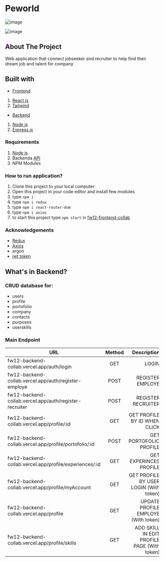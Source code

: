# Peworld

![image](https://user-images.githubusercontent.com/86812576/208875608-24029a82-867b-43f5-9266-480c13656a92.png)

![image](https://user-images.githubusercontent.com/86812576/208875852-8dee398c-88f6-4898-89cf-c0ec0ab581e3.png)

## About The Project

Web application that connect jobseeker and recruiter to help find their dream job and talent for company

## Built with

- [Frontend](https://github.com/rioprayoga23/fw12-frontend-collab)
1. [React js ](https://reactjs.org/)
2. [Tailwind](https://tailwindcss.com/)

- [Backend](https://github.com/rioprayoga23/fw12-backend-collab)
1. [Node js](https://nodejs.org/en/)
2. [Express js](https://expressjs.com/en/starter/installing.html)

### Requirements
1. [Node js](https://nodejs.org/en/)
2. Backenda [API ](fw12-backend-collab.vercel.app)
3. NPM Modules

### How to run application?
1. Clone this project to your local computer
2. Open this project in your code editor and install few modules
3. type `npm i`
4. type `npm i redux`
5. type `npm i react-router-dom`
6. type `npm i axios`
7. to start this project type `npm start` in [fw12-frontend-collab](https://github.com/rioprayoga23/fw12-frontend-collab)
### Acknowledgements
- [Redux](https://redux.js.org/)
- [Axios](https://axios-http.com/docs/intro)
- argon
- [jwt token](https://www.npmjs.com/package/jsonwebtoken)

## What's in Backend?
### CRUD database for:
- users
- profile
- portofolio
- company
- contacts
- purposes
- userskills

### Main Endpoint

|                              URL                         | Method | Description |
| -------------------------------------------------------- |:------:| --------------------------------------------:|
| fw12-backend-collab.vercel.app/auth/login                |   GET  |                                        LOGIN |
| fw12-backend-collab.vercel.app/auth/register-employe     |   POST |                             REGISTER EMPLOYE |
| fw12-backend-collab.vercel.app/auth/register-recruiter   |   POST |                           REGISTER RECRUITER |
| fw12-backend-collab.vercel.app/profile/:id               |   GET  |                 GET PROFILE BY ID WHEN CLICK |
| fw12-backend-collab.vercel.app/profile/portofolio/:id    |   POST |                       GET PORTOFOLIO PROFILE |
| fw12-backend-collab.vercel.app/profile/experiences/:id   |   GET  |                       GET EXPERINCES PROFILE |
| fw12-backend-collab.vercel.app/profile/myAccount         |   GET  |       GET PROFILE BY USER LOGIN (With token) |
| fw12-backend-collab.vercel.app/profile                   |   GET  |          UPDATE PROFILE EMPLOYE (With token) |
| fw12-backend-collab.vercel.app/profile/skills            |   GET  |  ADD SKILL IN EDIT PROFILE PAGE (With token) |

